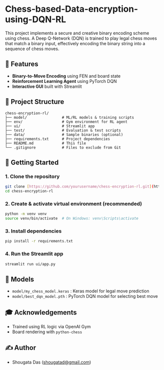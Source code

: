 # Chess-based-Data-encryption-using-DQN-RL
This project implements a secure and creative binary encoding scheme using chess. A Deep Q-Network (DQN) is trained to play legal chess moves that match a binary input, effectively encoding the binary string into a sequence of chess moves.

## 🧪 Features
- **Binary-to-Move Encoding** using FEN and board state
- **Reinforcement Learning Agent** using PyTorch DQN
- **Interactive GUI** built with Streamlit

## 📂 Project Structure
```
chess-encryption-rl/
├── model/                # ML/RL models & training scripts
├── env/                  # Gym environment for RL agent
├── ui/                   # Streamlit app
├── test/                 # Evaluation & test scripts
├── data/                 # Sample binaries (optional)
├── requirements.txt      # Project dependencies
├── README.md             # This file
└── .gitignore            # Files to exclude from Git
```

## 🚀 Getting Started
### 1. Clone the repository
```bash
git clone [https://github.com/yourusername/chess-encryption-rl.git](https://github.com/ShougataDas/Chess-based-Data-encryption-using-CNN-RL.git)
cd chess-encryption-rl
```

### 2. Create & activate virtual environment (recommended)
```bash
python -m venv venv
source venv/bin/activate  # On Windows: venv\Scripts\activate
```

### 3. Install dependencies
```bash
pip install -r requirements.txt
```

### 4. Run the Streamlit app
```bash
streamlit run ui/app.py
```

## 📆 Models
- `model/my_chess_model.keras` : Keras model for legal move prediction
- `model/best_dqn_model.pth` : PyTorch DQN model for selecting best move

## 🎓 Acknowledgements
- Trained using RL logic via OpenAI Gym
- Board rendering with `python-chess`

## ✍️ Author
- Shougata Das (shougatad@gmail.com)
